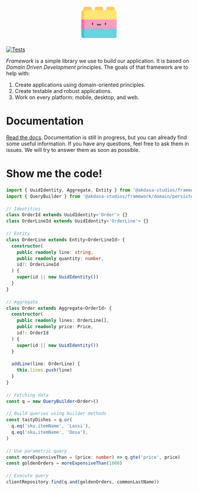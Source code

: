 <p align="center">
  <img src="https://raw.githubusercontent.com/akdasa-studios/framework/main/docs/framework.png" height="96px"/>

  [![Tests](https://github.com/akdasa-studios/framework/actions/workflows/tests.yml/badge.svg)](https://github.com/akdasa-studios/framework/actions/workflows/tests.yml)
</p>

_Framework_ is a simple library we use to build our application. It is based on _Domain Driven Development_ principles. The goals of that framework are to help with:
1. Create applications using domain-oriented principles.
2. Create testable and robust applications.
2. Work on every platform: mobile, desktop, and web.

# Documentation
[Read the docs](./docs/index.md). Documentation is still in progress, but you can already find some useful information. If you have any questions, feel free to ask them in issues. We will try to answer them as soon as possible.

# Show me the code!
```ts
import { UuidIdentity, Aggregate, Entity } from '@akdasa-studios/framework/domain/models'
import { QueryBuilder } from '@akdasa-studios/framework/domain/persistence'

// Identities
class OrderId extends UuidIdentity<'Order'> {}
class OrderLineId extends UuidIdentity<'OrderLine'> {}

// Entity
class OrderLine extends Entity<OrderLineId> {
  constructor(
    public readonly line: string,
    public readonly quantity: number,
    id?: OrderLineId
  ) {
    super(id || new UuidIdentity())
  }
}

// Aggregate
class Order extends Aggregate<OrderId> {
  constructor(
    public readonly lines: OrderLine[],
    public readonly price: Price,
    id?: OrderId
  ) {
    super(id || new UuidIdentity())
  }

  addLine(line: OrderLine) {
    this.lines.push(line)
  }
}

// Fetching data
const q = new QueryBuilder<Order>()

// Build queries using builder methods
const tastyDishes = q.or(
  q.eq('sku.itemName', 'Lassi'),
  q.eq('sku.itemName', 'Dosa'),
)

// Use parametric query
const moreExpensiveThan = (price: number) => q.gte('price', price)
const goldenOrders = moreExpensiveThan(1000)

// Execute query
clientRepository.find(q.and(goldenOrders, commonLastName))
```
